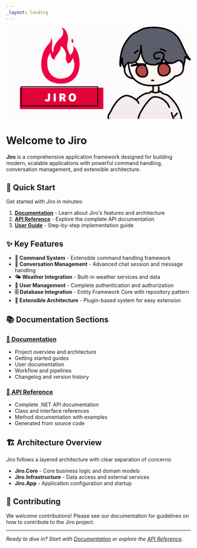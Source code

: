```yaml
---
_layout: landing
---
```


<p align="center">
    <img src="assets/JiroBanner.png" alt="Jiro Banner" style="max-width: 100%; height: auto; border-radius: 15px;" />
</p>

# Welcome to Jiro

**Jiro** is a comprehensive application framework designed for building modern, scalable applications with powerful command handling, conversation management, and extensible architecture.

## 🚀 Quick Start

Get started with Jiro in minutes:

1. **[Documentation](docs/)** - Learn about Jiro's features and architecture
2. **[API Reference](api/)** - Explore the complete API documentation
3. **[User Guide](docs/user-guide.html)** - Step-by-step implementation guide

## ✨ Key Features

- **🎯 Command System** - Extensible command handling framework
- **💬 Conversation Management** - Advanced chat session and message handling
- **🌤️ Weather Integration** - Built-in weather services and data
- **👤 User Management** - Complete authentication and authorization
- **🗄️ Database Integration** - Entity Framework Core with repository pattern
- **🔌 Extensible Architecture** - Plugin-based system for easy extension

## 📚 Documentation Sections

### [📖 Documentation](docs/)

- Project overview and architecture
- Getting started guides
- User documentation
- Workflow and pipelines
- Changelog and version history

### [🔧 API Reference](api/)

- Complete .NET API documentation
- Class and interface references
- Method documentation with examples
- Generated from source code

## 🏗️ Architecture Overview

Jiro follows a layered architecture with clear separation of concerns:

- **Jiro.Core** - Core business logic and domain models
- **Jiro.Infrastructure** - Data access and external services
- **Jiro.App** - Application configuration and startup

## 🤝 Contributing

We welcome contributions! Please see our documentation for guidelines on how to contribute to the Jiro project.

---

*Ready to dive in? Start with [Documentation](docs/) or explore the [API Reference](api/).*
